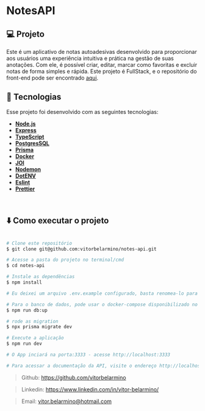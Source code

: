 # NotesAPI

## 💻 Projeto
 Este é um aplicativo de notas autoadesivas desenvolvido para proporcionar aos usuários uma experiência intuitiva e prática na gestão de suas anotações. Com ele, é possível criar, editar, marcar como favoritas e excluir notas de forma simples e rápida.
  Este projeto é FullStack, e o repositório do front-end pode ser encontrado [aqui](https://github.com/vitorbelarmino/notes-app).

## 🚀 Tecnologias

Esse projeto foi desenvolvido com as seguintes tecnologias:

-  **[Node.js](https://nodejs.org/en/)**
-  **[Express](https://expressjs.com/)**
-  **[TypeScript](https://www.typescriptlang.org/)**
-  **[PostgresSQL](https://www.postgresql.org/)**
-  **[Prisma](https://www.prisma.io/)**
-  **[Docker](https://www.docker.com/)**
-  **[JOI](https://joi.dev/)**
-  **[Nodemon](https://nodemon.io/)**
-  **[DotENV](https://github.com/motdotla/dotenv)**
-  **[Eslint](https://eslint.org/)**
-  **[Prettier](https://prettier.io/)**

</br>

## ⬇️ Como executar o projeto

```bash

# Clone este repositório
$ git clone git@github.com:vitorbelarmino/notes-api.git

# Acesse a pasta do projeto no terminal/cmd
$ cd notes-api

# Instale as dependências
$ npm install

# Eu deixei um arquivo .env.example configurado, basta renomea-lo para .env, ou configurar um proprio.

# Para o banco de dados, pode usar o docker-compose disponibilizado no projeto, usando o comando abaixo.
$ npm run db:up

# rode as migration
$ npx prisma migrate dev

# Execute a aplicação
$ npm run dev

# O App inciará na porta:3333 - acesse http://localhost:3333

# Para acessar a documentação da API, visite o endereço http://localhost:3333/api-docs/
```

> Github: https://github.com/vitorbelarmino

> Linkedin: https://www.linkedin.com/in/vitor-belarmino/

> Email: vitor.belarmino@hotmail.com
